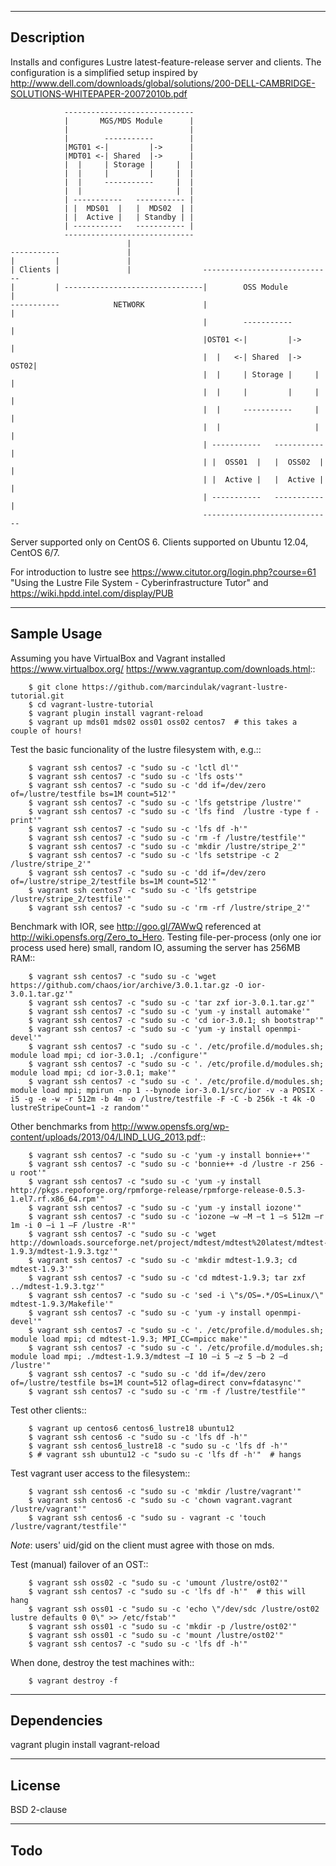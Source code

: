 -----------
Description
-----------

Installs and configures Lustre latest-feature-release server and clients.
The configuration is a simplified setup inspired by
http://www.dell.com/downloads/global/solutions/200-DELL-CAMBRIDGE-SOLUTIONS-WHITEPAPER-20072010b.pdf
     
                -----------------------------
                |       MGS/MDS Module      |
                |                           |
                |        -----------        |
                |MGT01 <-|         |->      |
                |MDT01 <-| Shared  |->      |
                |  |     | Storage |     |  |
                |  |     |         |     |  |
                |  |     -----------     |  |
                |  |                     |  |
                | -----------   ----------- |
                | |  MDS01  |   |  MDS02  | |
                | |  Active |   | Standby | |
                | -----------   ----------- |
                -----------------------------
                              | 
    -----------               |
    |         |               |
    | Clients |               |                -----------------------------
    |         | -------------------------------|        OSS Module         | 
    -----------            NETWORK             |                           |
                                               |        -----------        |
                                               |OST01 <-|         |->      |
                                               |  |   <-| Shared  |-> OST02| 
                                               |  |     | Storage |     |  |
                                               |  |     |         |     |  |
                                               |  |     -----------     |  |
                                               |  |                     |  |
                                               | -----------   ----------- |
                                               | |  OSS01  |   |  OSS02  | |
                                               | |  Active |   |  Active | |
                                               | -----------   ----------- |
                                               -----------------------------

Server supported only on CentOS 6.
Clients supported on Ubuntu 12.04, CentOS 6/7.

For introduction to lustre see https://www.citutor.org/login.php?course=61
"Using the Lustre File System - Cyberinfrastructure Tutor"
and https://wiki.hpdd.intel.com/display/PUB

------------
Sample Usage
------------

Assuming you have VirtualBox and Vagrant installed
https://www.virtualbox.org/ https://www.vagrantup.com/downloads.html::

        $ git clone https://github.com/marcindulak/vagrant-lustre-tutorial.git
        $ cd vagrant-lustre-tutorial
        $ vagrant plugin install vagrant-reload
        $ vagrant up mds01 mds02 oss01 oss02 centos7  # this takes a couple of hours!

Test the basic funcionality of the lustre filesystem with, e.g.::

        $ vagrant ssh centos7 -c "sudo su -c 'lctl dl'"
        $ vagrant ssh centos7 -c "sudo su -c 'lfs osts'"
        $ vagrant ssh centos7 -c "sudo su -c 'dd if=/dev/zero of=/lustre/testfile bs=1M count=512'"
        $ vagrant ssh centos7 -c "sudo su -c 'lfs getstripe /lustre'"
        $ vagrant ssh centos7 -c "sudo su -c 'lfs find  /lustre -type f -print'"
        $ vagrant ssh centos7 -c "sudo su -c 'lfs df -h'"
        $ vagrant ssh centos7 -c "sudo su -c 'rm -f /lustre/testfile'"
        $ vagrant ssh centos7 -c "sudo su -c 'mkdir /lustre/stripe_2'"
        $ vagrant ssh centos7 -c "sudo su -c 'lfs setstripe -c 2 /lustre/stripe_2'"
        $ vagrant ssh centos7 -c "sudo su -c 'dd if=/dev/zero of=/lustre/stripe_2/testfile bs=1M count=512'"
        $ vagrant ssh centos7 -c "sudo su -c 'lfs getstripe /lustre/stripe_2/testfile'"
        $ vagrant ssh centos7 -c "sudo su -c 'rm -rf /lustre/stripe_2'"

Benchmark with IOR, see http://goo.gl/7AWwQ referenced at http://wiki.opensfs.org/Zero_to_Hero.
Testing file-per-process (only one ior process used here) small, random IO, assuming the server has 256MB RAM::

        $ vagrant ssh centos7 -c "sudo su -c 'wget https://github.com/chaos/ior/archive/3.0.1.tar.gz -O ior-3.0.1.tar.gz'"
        $ vagrant ssh centos7 -c "sudo su -c 'tar zxf ior-3.0.1.tar.gz'"
        $ vagrant ssh centos7 -c "sudo su -c 'yum -y install automake'"
        $ vagrant ssh centos7 -c "sudo su -c 'cd ior-3.0.1; sh bootstrap'"
        $ vagrant ssh centos7 -c "sudo su -c 'yum -y install openmpi-devel'"
        $ vagrant ssh centos7 -c "sudo su -c '. /etc/profile.d/modules.sh; module load mpi; cd ior-3.0.1; ./configure'"
        $ vagrant ssh centos7 -c "sudo su -c '. /etc/profile.d/modules.sh; module load mpi; cd ior-3.0.1; make'"
        $ vagrant ssh centos7 -c "sudo su -c '. /etc/profile.d/modules.sh; module load mpi; mpirun -np 1 --bynode ior-3.0.1/src/ior -v -a POSIX -i5 -g -e -w -r 512m -b 4m -o /lustre/testfile -F -C -b 256k -t 4k -O lustreStripeCount=1 -z random'"

Other benchmarks from http://www.opensfs.org/wp-content/uploads/2013/04/LIND_LUG_2013.pdf::

        $ vagrant ssh centos7 -c "sudo su -c 'yum -y install bonnie++'"
        $ vagrant ssh centos7 -c "sudo su -c 'bonnie++ -d /lustre -r 256 -u root'"
        $ vagrant ssh centos7 -c "sudo su -c 'yum -y install http://pkgs.repoforge.org/rpmforge-release/rpmforge-release-0.5.3-1.el7.rf.x86_64.rpm'"
        $ vagrant ssh centos7 -c "sudo su -c 'yum -y install iozone'"
        $ vagrant ssh centos7 -c "sudo su -c 'iozone –w –M –t 1 –s 512m –r 1m -i 0 –i 1 –F /lustre -R'"
        $ vagrant ssh centos7 -c "sudo su -c 'wget http://downloads.sourceforge.net/project/mdtest/mdtest%20latest/mdtest-1.9.3/mdtest-1.9.3.tgz'"
        $ vagrant ssh centos7 -c "sudo su -c 'mkdir mdtest-1.9.3; cd mdtest-1.9.3'"
        $ vagrant ssh centos7 -c "sudo su -c 'cd mdtest-1.9.3; tar zxf ../mdtest-1.9.3.tgz'"
        $ vagrant ssh centos7 -c "sudo su -c 'sed -i \"s/OS=.*/OS=Linux/\" mdtest-1.9.3/Makefile'"
        $ vagrant ssh centos7 -c "sudo su -c 'yum -y install openmpi-devel'"
        $ vagrant ssh centos7 -c "sudo su -c '. /etc/profile.d/modules.sh; module load mpi; cd mdtest-1.9.3; MPI_CC=mpicc make'"
        $ vagrant ssh centos7 -c "sudo su -c '. /etc/profile.d/modules.sh; module load mpi; ./mdtest-1.9.3/mdtest –I 10 –i 5 –z 5 –b 2 –d /lustre'"
        $ vagrant ssh centos7 -c "sudo su -c 'dd if=/dev/zero of=/lustre/testfile bs=1M count=512 oflag=direct conv=fdatasync'"
        $ vagrant ssh centos7 -c "sudo su -c 'rm -f /lustre/testfile'"

Test other clients::

        $ vagrant up centos6 centos6_lustre18 ubuntu12
        $ vagrant ssh centos6 -c "sudo su -c 'lfs df -h'"
        $ vagrant ssh centos6_lustre18 -c "sudo su -c 'lfs df -h'"
        $ # vagrant ssh ubuntu12 -c "sudo su -c 'lfs df -h'"  # hangs

Test vagrant user access to the filesystem::

        $ vagrant ssh centos6 -c "sudo su -c 'mkdir /lustre/vagrant'"
        $ vagrant ssh centos6 -c "sudo su -c 'chown vagrant.vagrant /lustre/vagrant'"
        $ vagrant ssh centos6 -c "sudo su - vagrant -c 'touch /lustre/vagrant/testfile'"

*Note*: users' uid/gid on the client must agree with those on mds.

Test (manual) failover of an OST::

        $ vagrant ssh oss02 -c "sudo su -c 'umount /lustre/ost02'"
        $ vagrant ssh centos7 -c "sudo su -c 'lfs df -h'"  # this will hang
        $ vagrant ssh oss01 -c "sudo su -c 'echo \"/dev/sdc /lustre/ost02 lustre defaults 0 0\" >> /etc/fstab'"
        $ vagrant ssh oss01 -c "sudo su -c 'mkdir -p /lustre/ost02'"
        $ vagrant ssh oss01 -c "sudo su -c 'mount /lustre/ost02'"
        $ vagrant ssh centos7 -c "sudo su -c 'lfs df -h'"

When done, destroy the test machines with::

        $ vagrant destroy -f


------------
Dependencies
------------

vagrant plugin install vagrant-reload


-------
License
-------

BSD 2-clause


----
Todo
----

